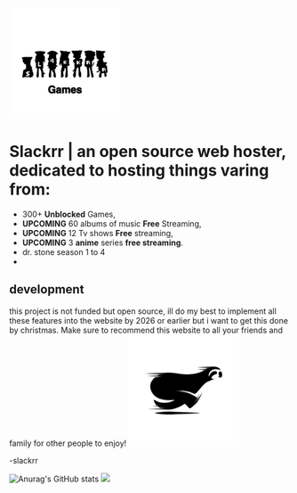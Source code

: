 [![games logo](https://github.com/ublockedslackrr/ublockedslackrr/blob/main/1.png?raw=true)](https://ublockedslackrr.github.io/Games.html)

# Slackrr | an open source web hoster, dedicated to hosting things varing from:
- 300+ **Unblocked** Games,
- **UPCOMING** 60 albums of music **Free** Streaming,
- **UPCOMING** 12 Tv shows **Free** streaming,
- **UPCOMING** 3 **anime** series **free streaming**.
- dr. stone season 1 to 4
- 
## development
this project is not funded but open source, ill do my best to implement all these features into the website by 2026 or earlier but i want to get this done by christmas. Make sure to recommend this website to all your friends and family for other people to enjoy!
[![slackrr logo](https://github.com/ublockedslackrr/ublockedslackrr/blob/main/2.png?raw=true)](https://ublockedslackrr.github.io./index.html)

-slackrr

![Anurag's GitHub stats](https://github-readme-stats.vercel.app/api?username=ublockedslackrr&show_icons=true&theme=dracula)
![](https://github-readme-stats.vercel.app/api/top-langs/?username=ublockedslackrr&layout=compact&show_icons=true&theme=dracula)

